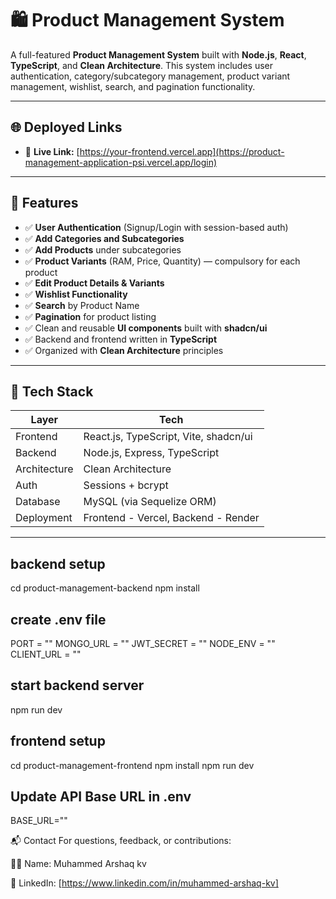 # 🛍️ Product Management System

A full-featured **Product Management System** built with **Node.js**, **React**, **TypeScript**, and **Clean Architecture**. This system includes user authentication, category/subcategory management, product variant management, wishlist, search, and pagination functionality.

---

## 🌐 Deployed Links

- 🔗 **Live Link:** [https://your-frontend.vercel.app](https://product-management-application-psi.vercel.app/login)



---

## 🚀 Features

- ✅ **User Authentication** (Signup/Login with session-based auth)
- ✅ **Add Categories and Subcategories**
- ✅ **Add Products** under subcategories
- ✅ **Product Variants** (RAM, Price, Quantity) — compulsory for each product
- ✅ **Edit Product Details & Variants**
- ✅ **Wishlist Functionality**
- ✅ **Search** by Product Name
- ✅ **Pagination** for product listing
- ✅ Clean and reusable **UI components** built with **shadcn/ui**
- ✅ Backend and frontend written in **TypeScript**
- ✅ Organized with **Clean Architecture** principles

---

## 🧠 Tech Stack

| Layer        | Tech                                    |
|--------------|-----------------------------------------|
| Frontend     | React.js, TypeScript, Vite, shadcn/ui   |
| Backend      | Node.js, Express, TypeScript            |
| Architecture | Clean Architecture                      |
| Auth         | Sessions + bcrypt                       |
| Database     | MySQL (via Sequelize ORM)               |
| Deployment   | Frontend - Vercel, Backend - Render     |

---

## backend setup
cd product-management-backend
npm install

## create .env file
PORT = ""
MONGO_URL = ""
JWT_SECRET = ""
NODE_ENV = ""
CLIENT_URL = ""

## start backend server
npm run dev

## frontend setup
cd product-management-frontend
npm install
npm run dev

## Update API Base URL in .env
BASE_URL=""


📬 Contact
For questions, feedback, or contributions:

👨‍💻 Name: Muhammed Arshaq kv 

🔗 LinkedIn: [https://www.linkedin.com/in/muhammed-arshaq-kv]
